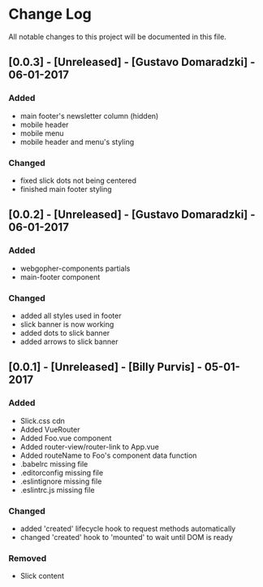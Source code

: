 # Change Log
All notable changes to this project will be documented in this file.

## [0.0.3] - [Unreleased] - [Gustavo Domaradzki] - 06-01-2017

### Added
- main footer's newsletter column (hidden)
- mobile header
- mobile menu
- mobile header and menu's styling

### Changed
- fixed slick dots not being centered
- finished main footer styling

## [0.0.2] - [Unreleased] - [Gustavo Domaradzki] - 06-01-2017

### Added
- webgopher-components partials
- main-footer component

### Changed
- added all styles used in footer
- slick banner is now working
- added dots to slick banner
- added arrows to slick banner

## [0.0.1] - [Unreleased] - [Billy Purvis] - 05-01-2017

### Added
- Slick.css cdn
- Added VueRouter
- Added Foo.vue component
- Added router-view/router-link to App.vue
- Added routeName to Foo's component data function
- .babelrc missing file
- .editorconfig missing file
- .eslintignore missing file
- .eslintrc.js missing file

### Changed
- added 'created' lifecycle hook to request methods automatically
- changed 'created' hook to 'mounted' to wait until DOM is ready

### Removed
- Slick content
